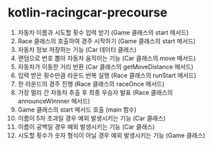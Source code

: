 # kotlin-racingcar-precourse
1. 자동차 이름과 시도할 횟수 입력 받기 (Game 클래스의 start 메서드)
2. Race 클래스의 호출하여 경주 시작하기 (Game 클래스의 start 메서드)
3. 자동차 정보 저장하는 기능 (Car 데이터 클래스)
4. 랜덤으로 번호 뽑아 자동차 움직이는 기능 (Car 클래스의 move 메서드)
5. 자동차가 이동한 거리 반환 (Car 클래스의 getMoveDistance 메서드)
6. 입력 받은 횟수만큼 라운드 반복 실행 (Race 클래스의 runStart 메서드)
7. 한 라운드의 경주 진행 (Race 클래스의 raceOnce 메서드)
8. 가장 멀리 간 자동차 추출 후 최종 우승자 발표 (Race 클래스의 announceWinnner 메서드)
9. Game 클래스의 start 메서드 호출 (main 함수)
10. 이름이 5자 초과일 경우 예외 발생시키는 기능 (Car 클래스)
11. 이름이 공백일 경우 예외 발생시키는 기능 (Car 클래스)
12. 시도할 횟수가 숫자 형식이 아닐 경우 예외 발생시키는 기능 (Game 클래스)